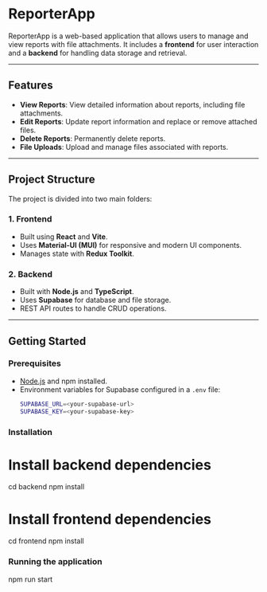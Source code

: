 # ReporterApp

ReporterApp is a web-based application that allows users to manage and view reports with file attachments. It includes a **frontend** for user interaction and a **backend** for handling data storage and retrieval.

---

## Features

- **View Reports**: View detailed information about reports, including file attachments.
- **Edit Reports**: Update report information and replace or remove attached files.
- **Delete Reports**: Permanently delete reports.
- **File Uploads**: Upload and manage files associated with reports.

---

## Project Structure

The project is divided into two main folders:

### 1. **Frontend**

- Built using **React** and **Vite**.
- Uses **Material-UI (MUI)** for responsive and modern UI components.
- Manages state with **Redux Toolkit**.

### 2. **Backend**

- Built with **Node.js** and **TypeScript**.
- Uses **Supabase** for database and file storage.
- REST API routes to handle CRUD operations.

---

## Getting Started

### Prerequisites

- [Node.js](https://nodejs.org/) and npm installed.
- Environment variables for Supabase configured in a `.env` file:
  ```bash
  SUPABASE_URL=<your-supabase-url>
  SUPABASE_KEY=<your-supabase-key>
  ```

### Installation

# Install backend dependencies

cd backend
npm install

# Install frontend dependencies

cd frontend
npm install

### Running the application

npm run start
